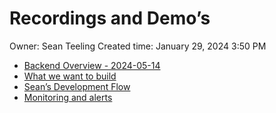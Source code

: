 # Recordings and Demo’s

Owner: Sean Teeling
Created time: January 29, 2024 3:50 PM

- [Backend Overview - 2024-05-14](https://drive.google.com/file/d/1Uk8KfP5y1WbuGgX-IPnltFkeenU0AXQG/view)
- [What we want to build](https://share.vidyard.com/watch/jp72THfKcguZhmWBVgueVr?)
- [Sean’s Development Flow](https://share.vidyard.com/watch/dq398TwxLViNBemri8d7RZ?)
- [Monitoring and alerts](https://share.vidyard.com/watch/3Bnf7PmFTST2Hr1icpBcHG?)